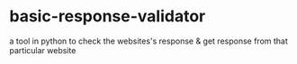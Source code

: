 # basic-response-validator
a tool in python to check the websites's response &amp; get response from that particular website
